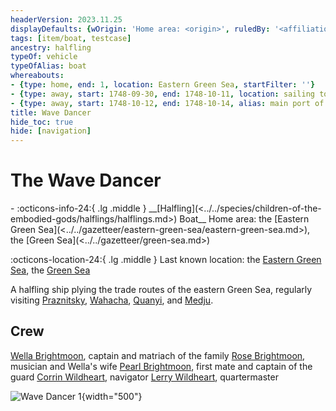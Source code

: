 ```yaml
---
headerVersion: 2023.11.25
displayDefaults: {wOrigin: 'Home area: <origin>', ruledBy: '<affiliationtitle:t>: <name> <(of )primary>'}
tags: [item/boat, testcase]
ancestry: halfling
typeOf: vehicle
typeOfAlias: boat
whereabouts:
- {type: home, end: 1, location: Eastern Green Sea, startFilter: ''}
- {type: away, start: 1748-09-30, end: 1748-10-11, location: sailing to Wahacha, startFilter: '2'}
- {type: away, start: 1748-10-12, end: 1748-10-14, alias: main port of Wacahca, location: Wahacha, linkText: moored in, startFilter: '2'}
title: Wave Dancer
hide_toc: true
hide: [navigation]
---
```

# The Wave Dancer
<div class="grid cards ext-narrow-margin ext-one-column" markdown>
- :octicons-info-24:{ .lg .middle } __[Halfling](<../../species/children-of-the-embodied-gods/halflings/halflings.md>) Boat__  
   Home area: the [Eastern Green Sea](<../../gazetteer/eastern-green-sea/eastern-green-sea.md>), the [Green Sea](<../../gazetteer/green-sea.md>)  
</div>

:octicons-location-24:{ .lg .middle } Last known location: the [Eastern Green Sea](<../../gazetteer/eastern-green-sea/eastern-green-sea.md>), the [Green Sea](<../../gazetteer/green-sea.md>)


A halfling ship plying the trade routes of the eastern Green Sea, regularly visiting [Praznitsky](<../../gazetteer/northern-green-sea/praznitsky.md>), [Wahacha](<../../gazetteer/eastern-green-sea/wahacha.md>), [Quanyi](<../../gazetteer/eastern-green-sea/quanyi.md>), and [Medju](<../../gazetteer/eastern-green-sea/medju.md>).  
## Crew
[Wella Brightmoon](<../../people/halflings/wella-brightmoon.md>), captain and matriach of the family
[Rose Brightmoon](<../../people/halflings/rose-brightmoon.md>), musician and Wella's wife
[Pearl Brightmoon](<../../people/halflings/pearl-brightmoon.md>), first mate and captain of the guard
[Corrin Wildheart](<../../people/halflings/corrin-wildheart.md>), navigator
[Lerry Wildheart](<../../people/halflings/lerry-wildheart.md>), quartermaster



![Wave Dancer 1](../../assets/wave-dancer-1.png){width="500"}

